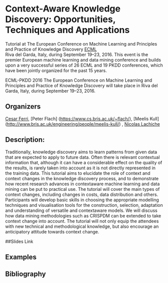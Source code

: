 # Context-Aware Knowledge Discovery: Opportunities, Techniques and Applications
Tutorial at The European Conference on Machine Learning and Principles and Practice of Knowledge Discovery [ECML](http://ecmlpkdd2016.org/)  
Riva del Garda, Italy, during September 19–23, 2016. 
This event is the premier European machine learning and data mining conference and builds upon a very successful series of 26 ECML and 19 PKDD conferences, which have been jointly organized for the past 15 years.



ECML-PKDD 2016
The European Conference on Machine Learning and Principles and Practice of Knowledge Discovery will take place in Riva del Garda, Italy, during September 19–23, 2016.  
## Organizers 
[Cesar Ferri](http://users.dsic.upv.es/~cferri/), [Peter Flach] (https://www.cs.bris.ac.uk/~flach/), [Meelis Kull] (http://www.bris.ac.uk/engineering/people/meelis-kull/) , [Nicolas Lachiche](http://icube-sdc.unistra.fr/fr/index.php/Nicolas_Lachiche)

## Description:

Traditionally, knowledge discovery aims to learn patterns from given data that are expected to apply to future data. Often there is relevant contextual information that, although it can have a considerable effect on the quality of the results, is rarely taken into account as it is not directly represented in the training data. This tutorial aims to elucidate the role of context and context changes in the knowledge discovery process, and to demonstrate how recent research advances in context­aware machine learning and data mining can be put to practical use. The tutorial will cover the main types of context changes, including changes in costs, data distribution and others. Participants will develop basic skills in choosing the appropriate modelling techniques and visualisation tools for the construction, selection, adaptation and understanding of versatile and context­aware models. We will discuss how data mining methodologies such as CRISP­DM can be extended to take context change into account. The tutorial will not only equip the attendees with new technical and methodological knowledge, but also encourage an anticipatory attitude towards context change.

##Slides
Link

## Examples

## Bibliography

